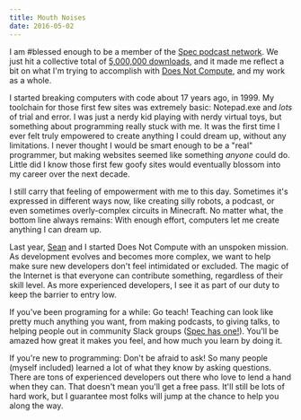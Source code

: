 ```yaml
---
title: Mouth Noises
date: 2016-05-02
---
```

I am #blessed enough to be a member of the [Spec podcast network](http://spec.fm). We just hit a collective total of [5,000,000 downloads](https://twitter.com/uberbryn/status/727219434713022464), and it made me reflect a bit on what I'm trying to accomplish with [Does Not Compute](http://doesnotcompute.fm), and my work as a whole.

I started breaking computers with code about 17 years ago, in 1999. My toolchain for those first few sites was extremely basic: Notepad.exe and _lots_ of trial and error. I was just a nerdy kid playing with nerdy virtual toys, but something about programming really stuck with me. It was the first time I ever felt truly empowered to create anything I could dream up, without any limitations. I never thought I would be smart enough to be a "real" programmer, but making websites seemed like something _anyone_ could do. Little did I know those first few goofy sites would eventually blossom into my career over the next decade.

I still carry that feeling of empowerment with me to this day. Sometimes it's expressed in different ways now, like creating silly robots, a podcast, or even sometimes overly-complex circuits in Minecraft. No matter what, the bottom line always remains: With enough effort, computers let me create anything I can dream up.

Last year, [Sean](http://twitter.com/seanwashbot) and I started Does Not Compute with an unspoken mission. As development evolves and becomes more complex, we want to help make sure new developers don't feel intimidated or excluded. The magic of the Internet is that everyone can contribute something, regardless of their skill level. As more experienced developers, I see it as part of our duty to keep the barrier to entry low.

If you've been programing for a while: Go teach! Teaching can look like pretty much anything you want, from making podcasts, to giving talks, to helping people out in community Slack groups ([Spec has one!](http://spec.fm/slack)). You'll be amazed how great it makes you feel, and how much you learn by doing it.

If you're new to programming: Don't be afraid to ask! So many people (myself included) learned a lot of what they know by asking questions. There are tons of experienced developers out there who love to lend a hand when they can. That doesn't mean you'll get a free pass. It'll still be lots of hard work, but I guarantee most folks will jump at the chance to help you along the way.

